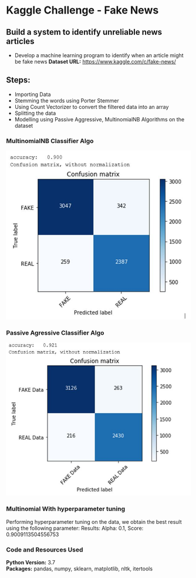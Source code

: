 # Kaggle Challenge - Fake News
## Build a system to identify unreliable news articles
*	Develop a machine learning program to identify when an article might be fake news
**Dataset URL:** https://www.kaggle.com/c/fake-news/

## Steps:
*	Importing Data 
*	Stemming the words using Porter Stemmer
*	Using Count Vectorizer to convert the filtered data into an array
*	Splitting the data
*	Modelling using Passive Aggressive, MultinomialNB Algorithms on the dataset 

### MultinomialNB Classifier Algo
![alt text](https://github.com/mihir1493/NLP_Projects_and_Concepts/blob/master/FakeNewsClassifier/Capture_m.JPG "MultinomialNB Classifier Algo")

### Passive Agressive Classifier Algo
![alt text](https://github.com/mihir1493/NLP_Projects_and_Concepts/blob/master/FakeNewsClassifier/Capture_p.JPG "MultinomialNB Classifier Algo")

### Multinomial With hyperparameter tuning
Performing hyperparameter tuning on the data, we obtain the best result using the following parameter:
Results:
Alpha: 0.1, Score: 0.9009113504556753

### Code and Resources Used 
**Python Version:** 3.7  
**Packages:** pandas, numpy, sklearn, matplotlib, nltk, itertools

